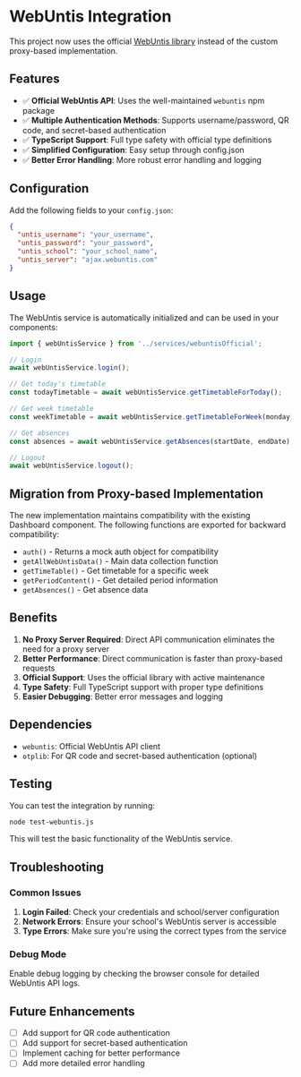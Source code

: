# WebUntis Integration

This project now uses the official [WebUntis library](https://github.com/SchoolUtils/WebUntis) instead of the custom proxy-based implementation.

## Features

- ✅ **Official WebUntis API**: Uses the well-maintained `webuntis` npm package
- ✅ **Multiple Authentication Methods**: Supports username/password, QR code, and secret-based authentication
- ✅ **TypeScript Support**: Full type safety with official type definitions
- ✅ **Simplified Configuration**: Easy setup through config.json
- ✅ **Better Error Handling**: More robust error handling and logging

## Configuration

Add the following fields to your `config.json`:

```json
{
  "untis_username": "your_username",
  "untis_password": "your_password",
  "untis_school": "your_school_name",
  "untis_server": "ajax.webuntis.com"
}
```

## Usage

The WebUntis service is automatically initialized and can be used in your components:

```typescript
import { webUntisService } from '../services/webuntisOfficial';

// Login
await webUntisService.login();

// Get today's timetable
const todayTimetable = await webUntisService.getTimetableForToday();

// Get week timetable
const weekTimetable = await webUntisService.getTimetableForWeek(monday);

// Get absences
const absences = await webUntisService.getAbsences(startDate, endDate);

// Logout
await webUntisService.logout();
```

## Migration from Proxy-based Implementation

The new implementation maintains compatibility with the existing Dashboard component. The following functions are exported for backward compatibility:

- `auth()` - Returns a mock auth object for compatibility
- `getAllWebUntisData()` - Main data collection function
- `getTimeTable()` - Get timetable for a specific week
- `getPeriodContent()` - Get detailed period information
- `getAbsences()` - Get absence data

## Benefits

1. **No Proxy Server Required**: Direct API communication eliminates the need for a proxy server
2. **Better Performance**: Direct communication is faster than proxy-based requests
3. **Official Support**: Uses the official library with active maintenance
4. **Type Safety**: Full TypeScript support with proper type definitions
5. **Easier Debugging**: Better error messages and logging

## Dependencies

- `webuntis`: Official WebUntis API client
- `otplib`: For QR code and secret-based authentication (optional)

## Testing

You can test the integration by running:

```bash
node test-webuntis.js
```

This will test the basic functionality of the WebUntis service.

## Troubleshooting

### Common Issues

1. **Login Failed**: Check your credentials and school/server configuration
2. **Network Errors**: Ensure your school's WebUntis server is accessible
3. **Type Errors**: Make sure you're using the correct types from the service

### Debug Mode

Enable debug logging by checking the browser console for detailed WebUntis API logs.

## Future Enhancements

- [ ] Add support for QR code authentication
- [ ] Add support for secret-based authentication
- [ ] Implement caching for better performance
- [ ] Add more detailed error handling
